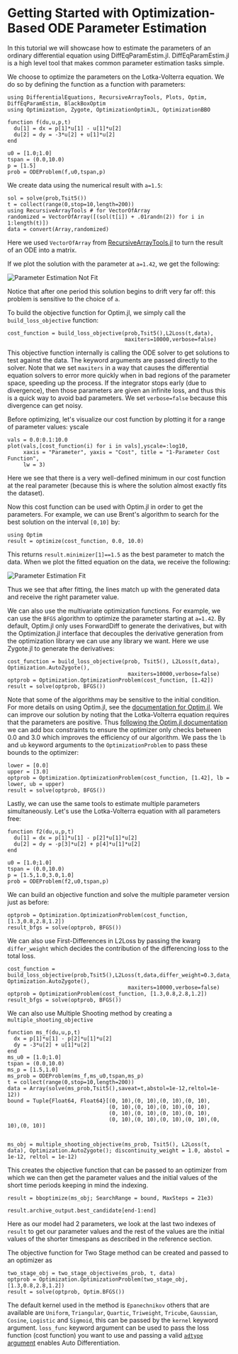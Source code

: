 # Getting Started with Optimization-Based ODE Parameter Estimation

In this tutorial we will showcase how to estimate the parameters of an ordinary
differential equation using DiffEqParamEstim.jl. DiffEqParamEstim.jl is a high
level tool that makes common parameter estimation tasks simple.

We choose to optimize the parameters on the Lotka-Volterra equation. We do so
by defining the function as a function with parameters:

```@example ode
using DifferentialEquations, RecursiveArrayTools, Plots, Optim, DiffEqParamEstim, BlackBoxOptim
using Optimization, Zygote, OptimizationOptimJL, OptimizationBBO

function f(du,u,p,t)
  du[1] = dx = p[1]*u[1] - u[1]*u[2]
  du[2] = dy = -3*u[2] + u[1]*u[2]
end

u0 = [1.0;1.0]
tspan = (0.0,10.0)
p = [1.5]
prob = ODEProblem(f,u0,tspan,p)
```

We create data using the numerical result with `a=1.5`:

```@example ode
sol = solve(prob,Tsit5())
t = collect(range(0,stop=10,length=200))
using RecursiveArrayTools # for VectorOfArray
randomized = VectorOfArray([(sol(t[i]) + .01randn(2)) for i in 1:length(t)])
data = convert(Array,randomized)
```

Here we used `VectorOfArray` from [RecursiveArrayTools.jl](https://docs.sciml.ai/RecursiveArrayTools/stable/)
to turn the result of an ODE into a matrix.

If we plot the solution with the parameter at `a=1.42`, we get the following:

![Parameter Estimation Not Fit](../assets/paramest_notfit.png)

Notice that after one period this solution begins to drift very far off: this
problem is sensitive to the choice of `a`.

To build the objective function for Optim.jl, we simply call the `build_loss_objective`
function:

```@example ode
cost_function = build_loss_objective(prob,Tsit5(),L2Loss(t,data),
                                     maxiters=10000,verbose=false)
```

This objective function internally is calling the ODE solver to get solutions
to test against the data. The keyword arguments are passed directly to the solver.
Note that we set `maxiters` in a way that causes the differential equation solvers to
error more quickly when in bad regions of the parameter space, speeding up the
process. If the integrator stops early (due to divergence), then those parameters
are given an infinite loss, and thus this is a quick way to avoid bad parameters.
We set `verbose=false` because this divergence can get noisy.

Before optimizing, let's visualize our cost function by plotting it for a range
of parameter values:
yscale
```@example ode
vals = 0.0:0.1:10.0
plot(vals,[cost_function(i) for i in vals],yscale=:log10,
     xaxis = "Parameter", yaxis = "Cost", title = "1-Parameter Cost Function",
     lw = 3)
```

Here we see that there is a very well-defined minimum in our cost function at
the real parameter (because this is where the solution almost exactly fits the
dataset).

Now this cost function can be used with Optim.jl in order to get the parameters.
For example, we can use Brent's algorithm to search for the best solution on
the interval `[0,10]` by:

```@example ode
using Optim
result = optimize(cost_function, 0.0, 10.0)
```

This returns `result.minimizer[1]==1.5` as the best parameter to match the data.
When we plot the fitted equation on the data, we receive the following:

![Parameter Estimation Fit](../assets/paramest_fit.png)

Thus we see that after fitting, the lines match up with the generated data and
receive the right parameter value.

We can also use the multivariate optimization functions. For example, we can use
the `BFGS` algorithm to optimize the parameter starting at `a=1.42`. By default, Optim.jl only uses ForwardDiff to
generate the derivatives, but with the Optimization.jl interface that decouples the derivative generation from the optimization library
we can use any library we want. Here we use Zygote.jl to generate the derivatives:

```@example ode
cost_function = build_loss_objective(prob, Tsit5(), L2Loss(t,data), Optimization.AutoZygote(),
                                      maxiters=10000,verbose=false)
optprob = Optimization.OptimizationProblem(cost_function, [1.42])
result = solve(optprob, BFGS())
```

Note that some of the algorithms may be sensitive to the initial condition. For more
details on using Optim.jl, see the [documentation for Optim.jl](https://julianlsolvers.github.io/Optim.jl/stable/).
We can improve our solution by noting that the Lotka-Volterra equation requires that
the parameters are positive. Thus [following the Optim.jl documentation](https://julianlsolvers.github.io/Optim.jl/stable/#user/minimization/#box-constrained-optimization)
we can add box constraints to ensure the optimizer only checks between 0.0 and 3.0
which improves the efficiency of our algorithm. We pass the `lb` and `ub` keyword arguments to the `OptimizationProblem` to pass these bounds to the optimizer:

```@example ode
lower = [0.0]
upper = [3.0]
optprob = Optimization.OptimizationProblem(cost_function, [1.42], lb = lower, ub = upper)
result = solve(optprob, BFGS())
```

Lastly, we can use the same tools to estimate multiple parameters simultaneously.
Let's use the Lotka-Volterra equation with all parameters free:

```@example ode
function f2(du,u,p,t)
  du[1] = dx = p[1]*u[1] - p[2]*u[1]*u[2]
  du[2] = dy = -p[3]*u[2] + p[4]*u[1]*u[2]
end

u0 = [1.0;1.0]
tspan = (0.0,10.0)
p = [1.5,1.0,3.0,1.0]
prob = ODEProblem(f2,u0,tspan,p)
```

We can build an objective function and solve the multiple parameter version just as before:

```@example ode
optprob = Optimization.OptimizationProblem(cost_function, [1.3,0.8,2.8,1.2])
result_bfgs = solve(optprob, BFGS())
```

We can also use First-Differences in L2Loss by passing the kwarg `differ_weight` which decides the contribution of the
differencing loss to the total loss.

```@example ode
cost_function = build_loss_objective(prob,Tsit5(),L2Loss(t,data,differ_weight=0.3,data_weight=0.7), Optimization.AutoZygote(),
                                      maxiters=10000,verbose=false)
optprob = OptimizationProblem(cost_function, [1.3,0.8,2.8,1.2])
result_bfgs = solve(optprob, BFGS())
```

We can also use Multiple Shooting method by creating a `multiple_shooting_objective`

```@example ode
function ms_f(du,u,p,t)
  dx = p[1]*u[1] - p[2]*u[1]*u[2]
  dy = -3*u[2] + u[1]*u[2]
end
ms_u0 = [1.0;1.0]
tspan = (0.0,10.0)
ms_p = [1.5,1.0]
ms_prob = ODEProblem(ms_f,ms_u0,tspan,ms_p)
t = collect(range(0,stop=10,length=200))
data = Array(solve(ms_prob,Tsit5(),saveat=t,abstol=1e-12,reltol=1e-12))
bound = Tuple{Float64, Float64}[(0, 10),(0, 10),(0, 10),(0, 10),
                                (0, 10),(0, 10),(0, 10),(0, 10),
                                (0, 10),(0, 10),(0, 10),(0, 10),
                                (0, 10),(0, 10),(0, 10),(0, 10),(0, 10),(0, 10)]


ms_obj = multiple_shooting_objective(ms_prob, Tsit5(), L2Loss(t, data), Optimization.AutoZygote(); discontinuity_weight = 1.0, abstol = 1e-12, reltol = 1e-12)
```

This creates the objective function that can be passed to an optimizer from which we can then get the parameter values
and the initial values of the short time periods keeping in mind the indexing.

```@example ode
result = bboptimize(ms_obj; SearchRange = bound, MaxSteps = 21e3)
```

```@example ode
result.archive_output.best_candidate[end-1:end]
```

Here as our model had 2 parameters, we look at the last two indexes of `result` to get our parameter values and
the rest of the values are the initial values of the shorter timespans as described in the reference section.

The objective function for Two Stage method can be created and passed to an optimizer as

```@example ode
two_stage_obj = two_stage_objective(ms_prob, t, data)
optprob = Optimization.OptimizationProblem(two_stage_obj, [1.3,0.8,2.8,1.2])
result = solve(optprob, Optim.BFGS())
```

The default kernel used in the method is `Epanechnikov` others that are available are `Uniform`,  `Triangular`,
`Quartic`, `Triweight`, `Tricube`, `Gaussian`, `Cosine`, `Logistic` and `Sigmoid`, this can be passed by the
`kernel` keyword argument. `loss_func` keyword argument can be used to pass the loss function (cost function) you want
 to use and passing a valid [`adtype` argument](https://docs.sciml.ai/Optimization/stable/tutorials/intro/#Controlling-Gradient-Calculations-(Automatic-Differentiation)) enables Auto Differentiation.
